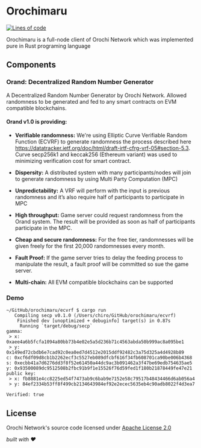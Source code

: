 # Orochimaru

[![Lines of code][line-of-code]][loc-url]

[line-of-code]: https://img.shields.io/tokei/lines/github/orochi-network/orochimaru
[loc-url]: https://img.shields.io/tokei/lines/github/orochi-network/orochimaru

Orochimaru is a full-node client of Orochi Network which was implemented pure in Rust programing language

## Components

### Orand: Decentralized Random Number Generator

A Decentralized Random Number Generator by Orochi Network. Allowed randomness to be generated and fed to any smart contracts on EVM compatible blockchains.

#### Orand v1.0 is providing:

- **Verifiable randomness:** We're using Elliptic Curve Verifiable Random Function (ECVRF) to generate randomness the process described here https://datatracker.ietf.org/doc/html/draft-irtf-cfrg-vrf-05#section-5.3. Curve secp256k1 and keccak256 (Ethereum variant) was used to minimizing verification cost for smart contract.

- **Dispersity:** A distributed system with many participants/nodes will join to generate randomness by using Multi Party Computation (MPC)

- **Unpredictability:** A VRF will perform with the input is previous randomness and it’s also require half of participants to participate in MPC

- **High throughput:** Game server could request randomness from the Orand system. The result will be provided as soon as half of participants participate in the MPC.

- **Cheap and secure randomness:** For the free tier, randomnesses will be given freely for the first 20,000 randomnesses every month.

- **Fault Proof:** If the game server tries to delay the feeding process to manipulate the result, a fault proof will be committed so sue the game server.

- **Multi-chain:** All EVM compatible blockchains can be supported

### Demo

```
~/GitHub/orochimaru/ecvrf $ cargo run
   Compiling secp v0.1.0 (/Users/chiro/GitHub/orochimaru/ecvrf)
    Finished dev [unoptimized + debuginfo] target(s) in 0.87s
     Running `target/debug/secp`
gamma:
 > x: 0xaee4a6b5fcfa1094a80bb73b4e02e5a5d236b71c4563abda50b999ac8a095be1
 > y: 0x149ed72cbdb6e7cad92c0ea0ed7d4512e2015ddf92482c3a75d325a4d4928b89
c: 0xcf6df09d8cb1b2262ecf3c5527eb089dfcbf616f34fb608701ca90be006b4368
s: 0xecbb41a7d6276dd3f8f52e61450a44dc9ac3b091462a3f47be69edb754635ae5
y: 0x93500089dc9512508b2fbc91b9f1e15526f76d59fed1f180b21878449fe47e21
public key:
 > x: fb8881e4cc8225ed54f7473ab9c6bab9e7152e58c79517b48434466d6ab056a4
 > y: 84ef2334b53ff8f499cb2134643984ef92e2ecec5635eb4c90adb8022f4d3ea7

Verified: true
```

## License

Orochi Network's source code licensed under [Apache License 2.0](./LICENSE)

_built with ❤️_
